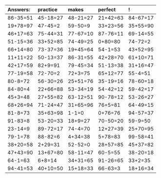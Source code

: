 | Answers: | practice | makes | perfect | ! |
| :--- | :--- | :--- | :--- | :--- |
| 86-35=51 | 45-18=27 | 48-21=27 | 21+42=63 | 84-67=17 | 
| 19+78=97 | 47-45=2 | 59-50=9 | 33+23=56 | 35+55=90 | 
| 46+17=63 | 75-44=31 | 77-67=10 | 87-76=11 | 69-14=55 | 
| 51-15=36 | 33+52=85 | 74-49=25 | 0+80=80 | 74-72=2 | 
| 66+14=80 | 73-37=36 | 19+45=64 | 54-1=53 | 43+52=95 | 
| 11+11=22 | 50-13=37 | 86-31=55 | 42+28=70 | 61+10=71 | 
| 42+17=59 | 82+9=91 | 79-45=34 | 51-13=38 | 31+16=47 | 
| 77-19=58 | 72-70=2 | 72+3=75 | 65+12=77 | 55-4=51 | 
| 80-8=72 | 56-30=26 | 25+51=76 | 35-19=16 | 78-60=18 | 
| 84-80=4 | 22+66=88 | 53-34=19 | 54-42=12 | 59-42=17 | 
| 45+3=48 | 27+55=82 | 63-12=51 | 90-78=12 | 53-26=27 | 
| 68+26=94 | 71-24=47 | 31+65=96 | 76+5=81 | 64-49=15 | 
| 81-8=73 | 35+63=98 | 1-1=0 | 0+76=76 | 94-57=37 | 
| 91-83=8 | 53-20=33 | 18+9=27 | 70-50=20 | 59-9=50 | 
| 23-14=9 | 89-72=17 | 74-4=70 | 12+27=39 | 25+70=95 | 
| 79-1=78 | 88-82=6 | 4+34=38 | 5+78=83 | 99-58=41 | 
| 38+20=58 | 2+29=31 | 52-52=0 | 28+57=85 | 45+37=82 | 
| 47+43=90 | 13+67=80 | 58-11=47 | 60-5=55 | 38-20=18 | 
| 64-1=63 | 6+8=14 | 34+31=65 | 91-26=65 | 33+2=35 | 
| 94-41=53 | 40+10=50 | 15+18=33 | 66-63=3 | 18+16=34 | 
